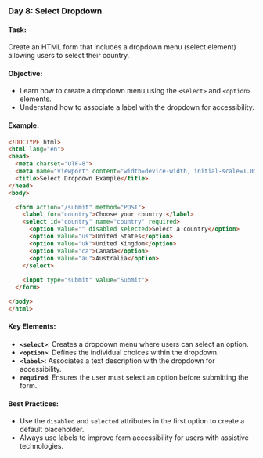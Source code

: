 ### Day 8: Select Dropdown

#### **Task:**
Create an HTML form that includes a dropdown menu (select element) allowing users to select their country.

#### **Objective:**
- Learn how to create a dropdown menu using the `<select>` and `<option>` elements.
- Understand how to associate a label with the dropdown for accessibility.

#### **Example:**

```html
<!DOCTYPE html>
<html lang="en">
<head>
  <meta charset="UTF-8">
  <meta name="viewport" content="width=device-width, initial-scale=1.0">
  <title>Select Dropdown Example</title>
</head>
<body>

  <form action="/submit" method="POST">
    <label for="country">Choose your country:</label>
    <select id="country" name="country" required>
      <option value="" disabled selected>Select a country</option>
      <option value="us">United States</option>
      <option value="uk">United Kingdom</option>
      <option value="ca">Canada</option>
      <option value="au">Australia</option>
    </select>
    
    <input type="submit" value="Submit">
  </form>

</body>
</html>
```

#### **Key Elements:**

- **`<select>`**: Creates a dropdown menu where users can select an option.
- **`<option>`**: Defines the individual choices within the dropdown.
- **`<label>`**: Associates a text description with the dropdown for accessibility.
- **`required`**: Ensures the user must select an option before submitting the form.

#### **Best Practices:**
- Use the `disabled` and `selected` attributes in the first option to create a default placeholder.
- Always use labels to improve form accessibility for users with assistive technologies.